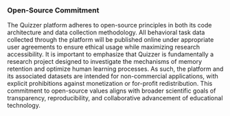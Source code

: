 ### Open-Source Commitment
The Quizzer platform adheres to open-source principles in both its code architecture and data collection methodology. All behavioral task data collected through the platform will be published online under appropriate user agreements to ensure ethical usage while maximizing research accessibility. It is important to emphasize that Quizzer is fundamentally a research project designed to investigate the mechanisms of memory retention and optimize human learning processes. As such, the platform and its associated datasets are intended for non-commercial applications, with explicit prohibitions against monetization or for-profit redistribution. This commitment to open-source values aligns with broader scientific goals of transparency, reproducibility, and collaborative advancement of educational technology.